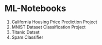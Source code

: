 # ML-Notebooks

1. California Housing Price Prediction Project
2. MNIST Dataset Classification Project
3. Titanic Datset
4. Spam Classifier